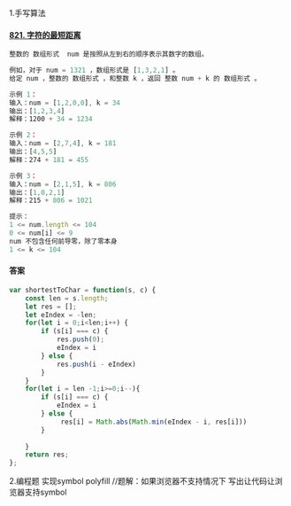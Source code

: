 1.手写算法

#### [821. 字符的最短距离](https://leetcode.cn/problems/shortest-distance-to-a-character/)

```js
整数的 数组形式  num 是按照从左到右的顺序表示其数字的数组。

例如，对于 num = 1321 ，数组形式是 [1,3,2,1] 。
给定 num ，整数的 数组形式 ，和整数 k ，返回 整数 num + k 的 数组形式 。

示例 1：
输入：num = [1,2,0,0], k = 34
输出：[1,2,3,4]
解释：1200 + 34 = 1234

示例 2：
输入：num = [2,7,4], k = 181
输出：[4,5,5]
解释：274 + 181 = 455

示例 3：
输入：num = [2,1,5], k = 806
输出：[1,0,2,1]
解释：215 + 806 = 1021

提示：
1 <= num.length <= 104
0 <= num[i] <= 9
num 不包含任何前导零，除了零本身
1 <= k <= 104
```

#### 答案

```js
var shortestToChar = function(s, c) {
    const len = s.length;
    let res = [];
    let eIndex = -len;
    for(let i = 0;i<len;i++) {
        if (s[i] === c) {
            res.push(0);
            eIndex = i
        } else {
            res.push(i - eIndex)
        }
    }
    for(let i = len -1;i>=0;i--){
        if (s[i] === c) {
            eIndex = i
        } else {
             res[i] = Math.abs(Math.min(eIndex - i, res[i]))
        }
       
    }
    return res;
};
```



2.编程题
实现symbol polyfill
//题解：如果浏览器不支持情况下 写出让代码让浏览器支持symbol

